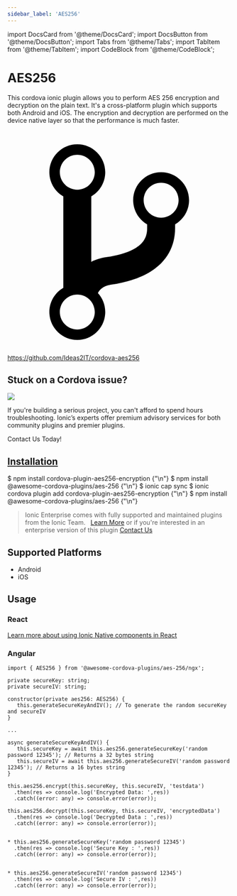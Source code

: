 ```yaml
---
sidebar_label: 'AES256'
---
```


import DocsCard from '@theme/DocsCard';
import DocsButton from '@theme/DocsButton';
import Tabs from '@theme/Tabs';
import TabItem from '@theme/TabItem';
import CodeBlock from '@theme/CodeBlock';

# AES256

This cordova ionic plugin allows you to perform AES 256 encryption and decryption on the plain text.
It's a cross-platform plugin which supports both Android and iOS.
The encryption and decryption are performed on the device native layer so that the performance is much faster.

<p><a href="https://github.com/Ideas2IT/cordova-aes256" target="_blank" rel="noopener" className="git-link">
  <svg viewBox="0 0 512 512"><path d="M416 160c0-35.3-28.7-64-64-64s-64 28.7-64 64c0 23.7 12.9 44.3 32 55.4v8.6c0 19.9-7.8 33.7-25.3 44.9-15.4 9.8-38.1 17.1-67.5 21.5-14 2.1-25.7 6-35.2 10.7V151.4c19.1-11.1 32-31.7 32-55.4 0-35.3-28.7-64-64-64S96 60.7 96 96c0 23.7 12.9 44.3 32 55.4v209.2c-19.1 11.1-32 31.7-32 55.4 0 35.3 28.7 64 64 64s64-28.7 64-64c0-16.6-6.3-31.7-16.7-43.1 1.9-4.9 9.7-16.3 29.4-19.3 38.8-5.8 68.9-15.9 92.3-30.8 36-22.8 55-57 55-98.8v-8.6c19.1-11.1 32-31.7 32-55.4zM160 56c22.1 0 40 17.9 40 40s-17.9 40-40 40-40-17.9-40-40 17.9-40 40-40zm0 400c-22.1 0-40-17.9-40-40s17.9-40 40-40 40 17.9 40 40-17.9 40-40 40zm192-256c-22.1 0-40-17.9-40-40s17.9-40 40-40 40 17.9 40 40-17.9 40-40 40z"></path></svg> https://github.com/Ideas2IT/cordova-aes256
</a></p>

<h2>Stuck on a Cordova issue?</h2>
<DocsCard className="cordova-ee-card" header="Don't waste precious time on plugin issues." href="https://ionicframework.com/sales?product_of_interest=Ionic%20Native">
  <div>
    <img src="/docs/icons/native-cordova-bot.png" class="cordova-ee-img" />
    <p>If you're building a serious project, you can't afford to spend hours troubleshooting. Ionic’s experts offer premium advisory services for both community plugins and premier plugins.</p>
    <DocsButton className="native-ee-detail">Contact Us Today!</DocsButton>
  </div>
</DocsCard>

<h2 id="installation">
  <a href="#installation">Installation</a>
</h2>
<Tabs defaultValue="Capacitor" values={[
  {value: 'Capacitor', label: 'Capacitor'},
  {value: 'Cordova', label: 'Cordova'},
  {value: 'Enterprise', label: 'Enterprise'},
]}>
  <TabItem value="Capacitor">
    <CodeBlock className="language-shell">
      $ npm install cordova-plugin-aes256-encryption {"\n"}
      $ npm install @awesome-cordova-plugins/aes-256 {"\n"}
      $ ionic cap sync
    </CodeBlock>
  </TabItem>
  <TabItem value="Cordova">
    <CodeBlock className="language-shell">
      $ ionic cordova plugin add cordova-plugin-aes256-encryption {"\n"}
      $ npm install @awesome-cordova-plugins/aes-256 {"\n"}
    </CodeBlock>
  </TabItem>
  <TabItem value="Enterprise">
    <blockquote>Ionic Enterprise comes with fully supported and maintained plugins from the Ionic Team. &nbsp;
      <a class="btn" href="https://ionic.io/docs/premier-plugins">Learn More</a> or if you're interested in an enterprise version of this plugin <a class="btn" href="https://ionicframework.com/sales?product_of_interest=Ionic%20Enterprise%20Engine">Contact Us</a></blockquote>
  </TabItem>
</Tabs>

## Supported Platforms

- Android
- iOS

## Usage

### React

[Learn more about using Ionic Native components in React](../native-community.md#react)

### Angular

```tsx
import { AES256 } from '@awesome-cordova-plugins/aes-256/ngx';

private secureKey: string;
private secureIV: string;

constructor(private aes256: AES256) {
   this.generateSecureKeyAndIV(); // To generate the random secureKey and secureIV
}

...

async generateSecureKeyAndIV() {
   this.secureKey = await this.aes256.generateSecureKey('random password 12345'); // Returns a 32 bytes string
   this.secureIV = await this.aes256.generateSecureIV('random password 12345'); // Returns a 16 bytes string
}

this.aes256.encrypt(this.secureKey, this.secureIV, 'testdata')
  .then(res => console.log('Encrypted Data: ',res))
  .catch((error: any) => console.error(error));

this.aes256.decrypt(this.secureKey, this.secureIV, 'encryptedData')
  .then(res => console.log('Decrypted Data : ',res))
  .catch((error: any) => console.error(error));


* this.aes256.generateSecureKey('random password 12345')
  .then(res => console.log('Secure Key : ',res))
  .catch((error: any) => console.error(error));


* this.aes256.generateSecureIV('random password 12345')
  .then(res => console.log('Secure IV : ',res))
  .catch((error: any) => console.error(error));

```
